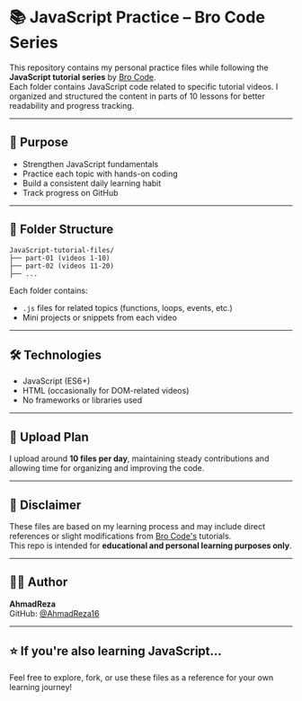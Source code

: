 # 📚 JavaScript Practice – Bro Code Series

This repository contains my personal practice files while following the **JavaScript tutorial series** by [Bro Code](https://www.youtube.com/@BroCodez).  
Each folder contains JavaScript code related to specific tutorial videos. I organized and structured the content in parts of 10 lessons for better readability and progress tracking.

---

## 🧠 Purpose

- Strengthen JavaScript fundamentals
- Practice each topic with hands-on coding
- Build a consistent daily learning habit
- Track progress on GitHub

---

## 📂 Folder Structure

```
JavaScript-tutorial-files/
├── part-01 (videos 1-10)
├── part-02 (videos 11-20)
├── ...
```

Each folder contains:
- `.js` files for related topics (functions, loops, events, etc.)
- Mini projects or snippets from each video

---

## 🛠️ Technologies

- JavaScript (ES6+)
- HTML (occasionally for DOM-related videos)
- No frameworks or libraries used

---

## 📅 Upload Plan

I upload around **10 files per day**, maintaining steady contributions and allowing time for organizing and improving the code.

---

## 🔖 Disclaimer

These files are based on my learning process and may include direct references or slight modifications from [Bro Code's](https://www.youtube.com/@BroCodez) tutorials.  
This repo is intended for **educational and personal learning purposes only**.

---

## 👨‍💻 Author

**AhmadReza**  
GitHub: [@AhmadReza16](https://github.com/AhmadReza16)

---

## ⭐️ If you're also learning JavaScript...

Feel free to explore, fork, or use these files as a reference for your own learning journey!
